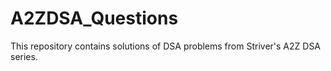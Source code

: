 # A2ZDSA_Questions
This repository contains solutions of DSA problems from Striver's A2Z DSA series.
